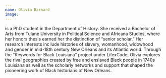 ```yaml
---
name: Olivia Barnard
image: 
---
```

is a PhD student in the Department of History. She received a Bachelor of Arts from Tulane University in Political Science and Africana Studies, where her honors thesis earned her the distinction of “senior scholar.” Her research interests inc lude histories of slavery, womanhood, widowhood and gender in mid-18th century New Orleans and its Atlantic world. Through the “Keywords for Black Louisiana” project under LifexCode, Olivia explores the rival geographies created by free and enslaved Black people in 1740s Louisiana as well as the scholarly networks and support that shaped the pioneering work of Black historians of New Orleans.